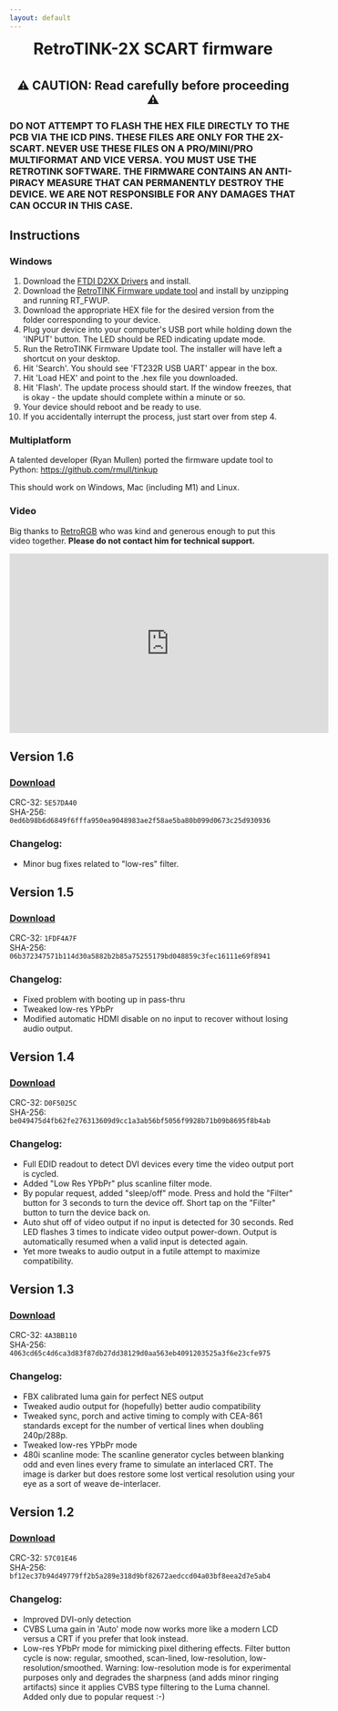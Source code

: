 ```yaml
---
layout: default
---
```


<h1 align="center" style="margin-top: 0px;">RetroTINK-2X SCART firmware</h1>

<br />

<h2 align="center" style="margin-top: 0px;">⚠️ CAUTION: Read carefully before proceeding ⚠️</h2>

### DO NOT ATTEMPT TO FLASH THE HEX FILE DIRECTLY TO THE PCB VIA THE ICD PINS. THESE FILES ARE ONLY FOR THE 2X-SCART. NEVER USE THESE FILES ON A PRO/MINI/PRO MULTIFORMAT AND VICE VERSA. YOU MUST USE THE RETROTINK SOFTWARE. THE FIRMWARE CONTAINS AN ANTI-PIRACY MEASURE THAT CAN PERMANENTLY DESTROY THE DEVICE. WE ARE NOT RESPONSIBLE FOR ANY DAMAGES THAT CAN OCCUR IN THIS CASE.

## Instructions️

### Windows

1. Download the [FTDI D2XX Drivers](https://ftdichip.com/wp-content/uploads/2021/08/CDM212364_Setup.zip) and install.
2. Download the [RetroTINK Firmware update tool](https://cdn.jsdelivr.net/gh/retrotink-llc/firmware@main/RetroTINK%20FW%20Tool.zip) and install by unzipping and running RT_FWUP.
3. Download the appropriate HEX file for the desired version from the folder corresponding to your device.
4. Plug your device into your computer's USB port while holding down the 'INPUT' button. The LED should be RED indicating update mode.
5. Run the RetroTINK Firmware Update tool. The installer will have left a shortcut on your desktop.
6. Hit 'Search'. You should see 'FT232R USB UART' appear in the box.
7. Hit 'Load HEX' and point to the .hex file you downloaded.
8. Hit 'Flash'. The update process should start. If the window freezes, that is okay - the update should complete within a minute or so.
9. Your device should reboot and be ready to use.
10. If you accidentally interrupt the process, just start over from step 4.

### Multiplatform

A talented developer (Ryan Mullen) ported the firmware update tool to Python: https://github.com/rmull/tinkup

This should work on Windows, Mac (including M1) and Linux.

### Video

Big thanks to [RetroRGB](https://www.retrorgb.com/how-to-update-your-retrotinks-firmware.html) who was kind and generous enough to put this video together. **Please do not contact him for technical support.**

<iframe width="560" height="315" src="https://www.youtube.com/embed/Bva0JXLoq7E?si=Eobt-HF3LD1Lo89_" title="YouTube video player" frameborder="0" allow="accelerometer; autoplay; clipboard-write; encrypted-media; gyroscope; picture-in-picture; web-share" allowfullscreen></iframe>
<br/>

## Version 1.6

### [Download](https://cdn.jsdelivr.net/gh/retrotink-llc/firmware@main/RetroTINK-2X%20SCART/RT2XSCART_v16.hex)
CRC-32: `5E57DA40`  
SHA-256: `0ed6b98b6d6849f6fffa950ea9048983ae2f58ae5ba80b099d0673c25d930936`

### Changelog:
  - Minor bug fixes related to "low-res" filter.

## Version 1.5

### [Download](https://cdn.jsdelivr.net/gh/retrotink-llc/firmware@main/RetroTINK-2X%20SCART/RT2X_SCART%20v15.hex)
CRC-32: `1FDF4A7F`  
SHA-256: `06b372347571b114d30a5882b2b85a75255179bd048859c3fec16111e69f8941`

### Changelog:
  - Fixed problem with booting up in pass-thru
  - Tweaked low-res YPbPr
  - Modified automatic HDMI disable on no input to recover without losing audio output.

## Version 1.4

### [Download](https://cdn.jsdelivr.net/gh/retrotink-llc/firmware@main/RetroTINK-2X%20SCART/RT2XSCART%20v14.hex)
CRC-32: `D0F5025C`  
SHA-256: `be049475d4fb62fe276313609d9cc1a3ab56bf5056f9928b71b09b8695f8b4ab`

### Changelog:
  - Full EDID readout to detect DVI devices every time the video output port is cycled.
  - Added "Low Res YPbPr" plus scanline filter mode.
  - By popular request, added "sleep/off" mode. Press and hold the "Filter" button for 3 seconds to turn the device off. Short tap on the "Filter" button to turn the device back on.
  - Auto shut off of video output if no input is detected for 30 seconds. Red LED flashes 3 times to indicate video output power-down. Output is automatically resumed when a valid input is detected again.
  - Yet more tweaks to audio output in a futile attempt to maximize compatibility.

## Version 1.3

### [Download](https://cdn.jsdelivr.net/gh/retrotink-llc/firmware@main/RetroTINK-2X%20SCART/RT2X_SCART%20v13.hex)
CRC-32: `4A3BB110`  
SHA-256: `4063cd65c4d6ca3d83f87db27dd38129d0aa563eb4091203525a3f6e23cfe975`

### Changelog:
  - FBX calibrated luma gain for perfect NES output
  - Tweaked audio output for (hopefully) better audio compatibility
  - Tweaked sync, porch and active timing to comply with CEA-861 standards except for the number of vertical lines when doubling 240p/288p.
  - Tweaked low-res YPbPr mode
  - 480i scanline mode: The scanline generator cycles between blanking odd and even lines every frame to simulate an interlaced CRT. The image is darker but does restore some lost vertical resolution using your eye as a sort of weave de-interlacer.

## Version 1.2

### [Download](https://cdn.jsdelivr.net/gh/retrotink-llc/firmware@main/RetroTINK-2X%20SCART/RT2X_SCART%20v12.hex)
CRC-32: `57C01E46`  
SHA-256: `bf12ec37b94d49779ff2b5a289e318d9bf82672aedccd04a03bf8eea2d7e5ab4`

### Changelog:
  - Improved DVI-only detection
  - CVBS Luma gain in 'Auto' mode now works more like a modern LCD versus a CRT if you prefer that look instead.
  - Low-res YPbPr mode for mimicking pixel dithering effects. Filter button cycle is now: regular, smoothed, scan-lined, low-resolution, low-resolution/smoothed. Warning: low-resolution mode is for experimental purposes only and degrades the sharpness (and adds minor ringing artifacts) since it applies CVBS type filtering to the Luma channel. Added only due to popular request :-)

